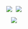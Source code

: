 <div style="display: flex; justify-content: center; gap: 10px;">
  <img align="center" src="https://github-readme-stats.vercel.app/api?username=necrodante&show_icons=true&theme=transparent&hide_border=true&title_color=FFFFFF&text_color=FFFFFF&icon_color=FFFFFF" />

  <img align="center" src="https://github-readme-stats.vercel.app/api/top-langs/?username=necrodante&layout=compact&theme=transparent&hide_border=true&title_color=FFFFFF" />
</div>

<p align="center">
  <a href="https://skillicons.dev">
    <img src="https://skillicons.dev/icons?i=py,js,ts,html,css,figma,git,obsidian,ps,vscode" />
  </a>
</p>

<!--
**Necrodante/Necrodante** is a ✨ _special_ ✨ repository because its `README.md` (this file) appears on your GitHub profile.

Here are some ideas to get you started:

- 🔭 I’m currently working on ...
- 🌱 I’m currently learning ...
- 👯 I’m looking to collaborate on ...
- 🤔 I’m looking for help with ...
- 💬 Ask me about ...
- 📫 How to reach me: ...
- 😄 Pronouns: ...
- ⚡ Fun fact: ...
-->
